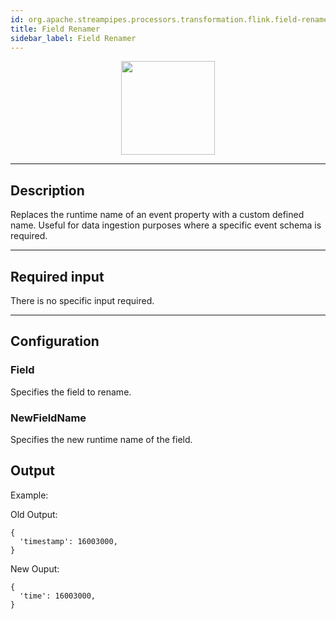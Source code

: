 ```yaml
---
id: org.apache.streampipes.processors.transformation.flink.field-renamer
title: Field Renamer
sidebar_label: Field Renamer
---
```


<!--
  ~ Licensed to the Apache Software Foundation (ASF) under one or more
  ~ contributor license agreements.  See the NOTICE file distributed with
  ~ this work for additional information regarding copyright ownership.
  ~ The ASF licenses this file to You under the Apache License, Version 2.0
  ~ (the "License"); you may not use this file except in compliance with
  ~ the License.  You may obtain a copy of the License at
  ~
  ~    http://www.apache.org/licenses/LICENSE-2.0
  ~
  ~ Unless required by applicable law or agreed to in writing, software
  ~ distributed under the License is distributed on an "AS IS" BASIS,
  ~ WITHOUT WARRANTIES OR CONDITIONS OF ANY KIND, either express or implied.
  ~ See the License for the specific language governing permissions and
  ~ limitations under the License.
  ~
  -->



<p align="center"> 
    <img src="/docs/img/pipeline-elements/org.apache.streampipes.processors.transformation.flink.field-renamer/icon.png" width="150px;" class="pe-image-documentation"/>
</p>

***

## Description

Replaces the runtime name of an event property with a custom defined name. Useful for data ingestion purposes where a specific event schema is required.


***

## Required input
There is no specific input required.

***

## Configuration

### Field   
Specifies the field to rename.

### NewFieldName
Specifies the new runtime name of the field.

## Output
Example:

Old Output:
```
{
  'timestamp': 16003000, 
}
```

New Ouput:
```
{
  'time': 16003000, 
}
```